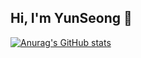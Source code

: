 ## Hi, I'm YunSeong 👋

[![Anurag's GitHub stats](https://github-readme-stats.vercel.app/api?username=yunsseong)](https://github.com/anuraghazra/github-readme-stats)
